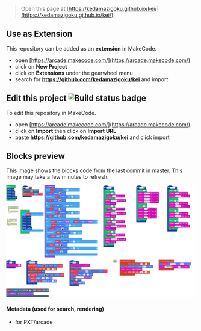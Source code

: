  


> Open this page at [https://kedamazigoku.github.io/kei/](https://kedamazigoku.github.io/kei/)

## Use as Extension

This repository can be added as an **extension** in MakeCode.

* open [https://arcade.makecode.com/](https://arcade.makecode.com/)
* click on **New Project**
* click on **Extensions** under the gearwheel menu
* search for **https://github.com/kedamazigoku/kei** and import

## Edit this project ![Build status badge](https://github.com/kedamazigoku/kei/workflows/MakeCode/badge.svg)

To edit this repository in MakeCode.

* open [https://arcade.makecode.com/](https://arcade.makecode.com/)
* click on **Import** then click on **Import URL**
* paste **https://github.com/kedamazigoku/kei** and click import

## Blocks preview

This image shows the blocks code from the last commit in master.
This image may take a few minutes to refresh.

![A rendered view of the blocks](https://github.com/kedamazigoku/kei/raw/master/.github/makecode/blocks.png)

#### Metadata (used for search, rendering)

* for PXT/arcade
<script src="https://makecode.com/gh-pages-embed.js"></script><script>makeCodeRender("{{ site.makecode.home_url }}", "{{ site.github.owner_name }}/{{ site.github.repository_name }}");</script>

